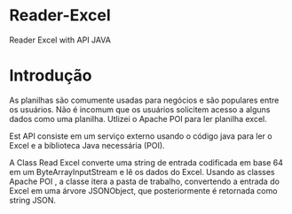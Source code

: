 # Reader-Excel
Reader Excel with API JAVA

# Introdução
As planilhas são comumente usadas para negócios e são populares entre os usuários. Não é incomum que os usuários solicitem acesso a alguns dados como uma planilha. Utlizei o Apache POI para ler planilha excel.

Est API consiste em um serviço externo usando o código java para ler o Excel e a biblioteca Java necessária (POI).

A Class Read Excel converte uma string de entrada codificada em base 64 em um ByteArrayInputStream e lê os dados do Excel. Usando as classes Apache POI , a classe itera a pasta de trabalho, convertendo a entrada do Excel em uma árvore JSONObject, que posteriormente é retornada como string JSON.
